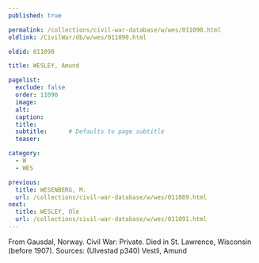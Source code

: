 ```yaml
---
published: true

permalink: /collections/civil-war-database/w/wes/011090.html
oldlink: /CivilWar/db/w/wes/011090.html

oldid: 011090

title: WESLEY, Amund

pagelist:
  exclude: false
  order: 11090
  image: 
  alt:
  caption:
  title:
  subtitle:      # Defaults to page subtitle
  teaser:

category: 
  - W 
  - WES

previous:
  title: WESENBERG, M.
  url: /collections/civil-war-database/w/wes/011089.html  
next:
  title: WESLEY, Ole
  url: /collections/civil-war-database/w/wes/011091.html   
---
```

From Gausdal, Norway. Civil War: Private. Died in St. Lawrence, Wisconsin (before 1907). Sources: (Ulvestad p340) &#147;Vestli, Amund&#148;